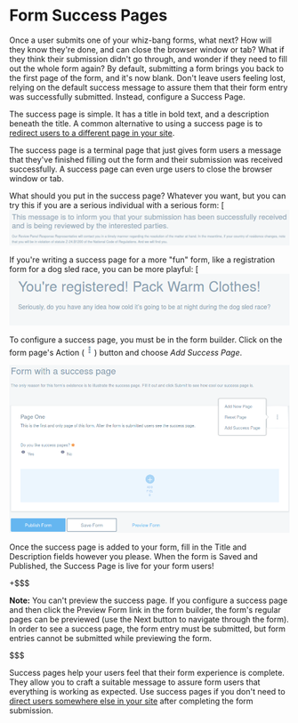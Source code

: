 # Form Success Pages

Once a user submits one of your whiz-bang forms, what next? How will they know
they're done, and can close the browser window or tab? What if they think their
submission didn't go through, and wonder if they need to fill out the whole form
again? By default, submitting a form brings you back to the first page of the
form, and it's now blank. Don't leave users feeling lost, relying on the default
success message to assure them that their form entry was successfully submitted.
Instead, configure a Success Page.

The success page is simple. It has a title in bold text, and a description
beneath the title. A common alternative to using a success page is to [redirect
users to a different page in your site](/discover/portal/-/knowledge_base/7-0/creating-advanced-forms#redirecting-users-after-form-submission).

The success page is a terminal page that just gives form users a message that
they've finished filling out the form and their submission was received
successfully. A success page can even urge users to close the browser window or
tab.

What should you put in the success page? Whatever you want, but you can try
this if you are a serious individual with a serious form:
[![Figure x: Here's a long, serious form success page.](../../../images/forms-success-page1.png)

If you're writing a success page for a more "fun" form, like a registration form
for a dog sled race, you can be more playful:
[![Figure x: A potential dog sled race registration form's success page.](../../../images/forms-success-page.png)

To configure a success page, you must be in the form builder. Click on the form
page's Action (![Actions](../../../images-dxp/icon-actions.png)) button and
choose *Add Success Page*.

![Figure x: Add a success page using the edit menu for the form page.](../../../images/forms-success-page-add.png)

Once the success page is added to your form, fill in the Title and Description
fields however you please. When the form is Saved and Published, the Success
Page is live for your form users!

+$$$

**Note:** You can't preview the success page. If you configure a success page
and then click the Preview Form link in the form builder, the form's regular
pages can be previewed (use the Next button to navigate through the form). In
order to see a success page, the form entry must be submitted, but form entries
cannot be submitted while previewing the form.

$$$

Success pages help your users feel that their form experience is complete.  They
allow you to craft a suitable message to assure form users that everything is
working as expected. Use success pages if you don't need to [direct users
somewhere else in your site](/discover/portal/-/knowledge_base/7-0/creating-advanced-forms#redirecting-users-after-form-submission)
after completing the form submission.

<!-- Add information about default success page text. Not available for testing
on local master build from Monday April 3, 2017 (morning) or
master.liferay.org.es on Tuesday April 4, 2017. -->




